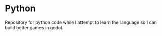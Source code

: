 # Python
Repository for python code while I attempt to learn the language so I can build better games in godot.